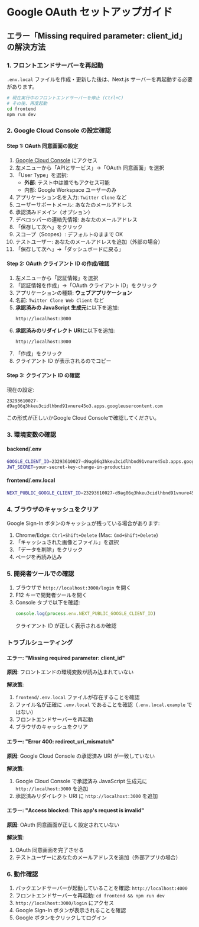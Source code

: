 # Google OAuth セットアップガイド

## エラー「Missing required parameter: client_id」の解決方法

### 1. フロントエンドサーバーを再起動

`.env.local` ファイルを作成・更新した後は、Next.js サーバーを再起動する必要があります。

```bash
# 現在実行中のフロントエンドサーバーを停止 (Ctrl+C)
# その後、再度起動
cd frontend
npm run dev
```

### 2. Google Cloud Console の設定確認

#### Step 1: OAuth 同意画面の設定

1. [Google Cloud Console](https://console.cloud.google.com/) にアクセス
2. 左メニューから「APIとサービス」→「OAuth 同意画面」を選択
3. 「User Type」を選択:
   - **外部**: テスト中は誰でもアクセス可能
   - 内部: Google Workspace ユーザーのみ
4. アプリケーション名を入力: `Twitter Clone` など
5. ユーザーサポートメール: あなたのメールアドレス
6. 承認済みドメイン（オプション）
7. デベロッパーの連絡先情報: あなたのメールアドレス
8. 「保存して次へ」をクリック
9. スコープ（Scopes）: デフォルトのままで OK
10. テストユーザー: あなたのメールアドレスを追加（外部の場合）
11. 「保存して次へ」→「ダッシュボードに戻る」

#### Step 2: OAuth クライアント ID の作成/確認

1. 左メニューから「認証情報」を選択
2. 「認証情報を作成」→「OAuth クライアント ID」をクリック
3. アプリケーションの種類: **ウェブアプリケーション**
4. 名前: `Twitter Clone Web Client` など
5. **承認済みの JavaScript 生成元**に以下を追加:
   ```
   http://localhost:3000
   ```
6. **承認済みのリダイレクト URI**に以下を追加:
   ```
   http://localhost:3000
   ```
7. 「作成」をクリック
8. クライアント ID が表示されるのでコピー

#### Step 3: クライアント ID の確認

現在の設定:
```
23293610027-d9ag06q3hkeu3cidlhbnd91vnure45o3.apps.googleusercontent.com
```

この形式が正しいかGoogle Cloud Consoleで確認してください。

### 3. 環境変数の確認

#### backend/.env
```bash
GOOGLE_CLIENT_ID=23293610027-d9ag06q3hkeu3cidlhbnd91vnure45o3.apps.googleusercontent.com
JWT_SECRET=your-secret-key-change-in-production
```

#### frontend/.env.local
```bash
NEXT_PUBLIC_GOOGLE_CLIENT_ID=23293610027-d9ag06q3hkeu3cidlhbnd91vnure45o3.apps.googleusercontent.com
```

### 4. ブラウザのキャッシュをクリア

Google Sign-In ボタンのキャッシュが残っている場合があります:

1. Chrome/Edge: `Ctrl+Shift+Delete` (Mac: `Cmd+Shift+Delete`)
2. 「キャッシュされた画像とファイル」を選択
3. 「データを削除」をクリック
4. ページを再読み込み

### 5. 開発者ツールでの確認

1. ブラウザで `http://localhost:3000/login` を開く
2. F12 キーで開発者ツールを開く
3. Console タブで以下を確認:
   ```javascript
   console.log(process.env.NEXT_PUBLIC_GOOGLE_CLIENT_ID)
   ```
   クライアント ID が正しく表示されるか確認

### トラブルシューティング

#### エラー: "Missing required parameter: client_id"

**原因**: フロントエンドの環境変数が読み込まれていない

**解決策**:
1. `frontend/.env.local` ファイルが存在することを確認
2. ファイル名が正確に `.env.local` であることを確認（`.env.local.example` ではない）
3. フロントエンドサーバーを再起動
4. ブラウザのキャッシュをクリア

#### エラー: "Error 400: redirect_uri_mismatch"

**原因**: Google Cloud Console の承認済み URI が一致していない

**解決策**:
1. Google Cloud Console で承認済み JavaScript 生成元に `http://localhost:3000` を追加
2. 承認済みリダイレクト URI に `http://localhost:3000` を追加

#### エラー: "Access blocked: This app's request is invalid"

**原因**: OAuth 同意画面が正しく設定されていない

**解決策**:
1. OAuth 同意画面を完了させる
2. テストユーザーにあなたのメールアドレスを追加（外部アプリの場合）

### 6. 動作確認

1. バックエンドサーバーが起動していることを確認: `http://localhost:4000`
2. フロントエンドサーバーを再起動: `cd frontend && npm run dev`
3. `http://localhost:3000/login` にアクセス
4. Google Sign-In ボタンが表示されることを確認
5. Google ボタンをクリックしてログイン
